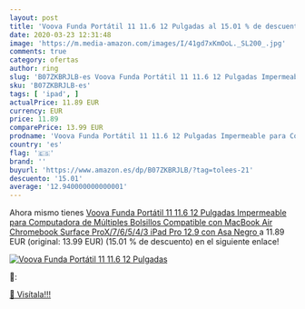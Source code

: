 ```yaml
---
layout: post
title: 'Voova Funda Portátil 11 11.6 12 Pulgadas al 15.01 % de descuento'
date: 2020-03-23 12:31:48
image: 'https://m.media-amazon.com/images/I/41gd7xKmOoL._SL200_.jpg'
comments: true
category: ofertas
author: ring
slug: 'B07ZKBRJLB-es Voova Funda Portátil 11 11.6 12 Pulgadas Impermeable para...'
sku: 'B07ZKBRJLB-es'
tags: [ 'ipad', ]
actualPrice: 11.89 EUR
currency: EUR
price: 11.89
comparePrice: 13.99 EUR
prodname: 'Voova Funda Portátil 11 11.6 12 Pulgadas Impermeable para Computadora de Múltiples Bolsillos  Compatible con MacBook Air Chromebook Surface ProX/7/6/5/4/3  iPad Pro 12.9 con Asa  Negro '
country: 'es'
flag: '🇪🇸'
brand: ''
buyurl: 'https://www.amazon.es/dp/B07ZKBRJLB/?tag=tolees-21'
descuento: '15.01'
average: '12.940000000000001'
---
```


Ahora mismo tienes [Voova Funda Portátil 11 11.6 12 Pulgadas Impermeable para Computadora de Múltiples Bolsillos  Compatible con MacBook Air Chromebook Surface ProX/7/6/5/4/3  iPad Pro 12.9 con Asa  Negro ](https://www.amazon.es/dp/B07ZKBRJLB/?tag=tolees-21) a 11.89 EUR (original: 13.99 EUR) (15.01 %  de descuento) en el siguiente enlace!

[![Voova Funda Portátil 11 11.6 12 Pulgadas](https://m.media-amazon.com/images/I/41gd7xKmOoL._SL200_.jpg)](https://www.amazon.es/dp/B07ZKBRJLB/?tag=tolees-21)

🔎:


[🛒 Visítala!!!](https://www.amazon.es/dp/B07ZKBRJLB/?tag=tolees-21)
